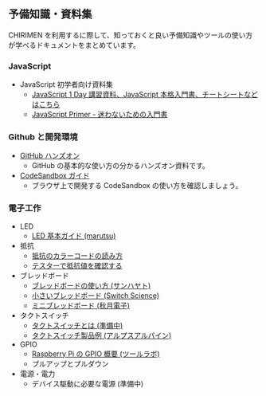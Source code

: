 ## 予備知識・資料集

CHIRIMEN を利用するに際して、知っておくと良い予備知識やツールの使い方が学べるドキュメントをまとめています。

### JavaScript

- JavaScript 初学者向け資料集
  - [JavaScript 1 Day 講習資料、JavaScript 本格入門書、チートシートなどはこちら](/js/)
  - [JavaScript Primer - 迷わないための入門書](https://jsprimer.net/)

### Github と開発環境

- [GitHub ハンズオン](https://github.com/webiotmakers/github-handson)
  - GitHub の基本的な使い方の分かるハンズオン資料です。
- [CodeSandbox ガイド](https://csb-jp.github.io/)
  - ブラウザ上で開発する CodeSandbox の使い方を確認しましょう。

### 電子工作

- LED
  - [LED 基本ガイド (marutsu)](https://www.marutsu.co.jp/pc/static/large_order/led)
- 抵抗
  - [抵抗のカラーコードの読み方](https://www.jarl.org/Japanese/7_Technical/lib1/teikou.htm)
  - [テスターで抵抗値を確認する](http://startelc.com/elcLink/tester/elc_nArtcTester2.html#chapter-2)
- ブレッドボード
  - [ブレッドボードの使い方 (サンハヤト)](https://www.sunhayato.co.jp/problem-solving/howto_SAD-101.html)
  - [小さいブレッドボード (Switch Science)](https://www.sunhayato.co.jp/material2/ett03/item_787)
  - [ミニブレッドボード (秋月電子)](https://akizukidenshi.com/catalog/g/gP-05155/)
- タクトスイッチ
  - [タクトスイッチとは (準備中)](https://tutorial.chirimen.org/raspi/section1#section-4)
  - [タクトスイッチ製品例 (アルプスアルパイン)](https://tech.alpsalpine.com/prod/j/html/tact/snapin/skhw/skhwala010.html)
- GPIO
  - [Raspberry Pi の GPIO 概要 (ツールラボ)](https://tool-lab.com/raspberrypi-startup-22/)
  - プルアップとプルダウン
- 電源・電力
  - デバイス駆動に必要な電源 (準備中)
